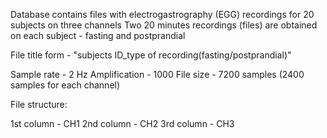 Database contains files with electrogastrography (EGG) recordings for 20 subjects on three channels
Two 20 minutes recordings (files) are obtained on each subject - fasting and postprandial

File title form - "subjects ID_type of recording(fasting/postprandial)"

Sample rate - 2 Hz
Amplification - 1000
File size - 7200 samples (2400 samples for each channel)

File structure:

1st column - CH1
2nd column - CH2
3rd column - CH3
